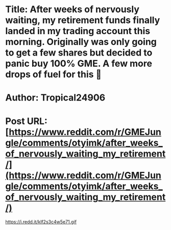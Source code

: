 # Title: After weeks of nervously waiting, my retirement funds finally landed in my trading account this morning. Originally was only going to get a few shares but decided to panic buy 100% GME. A few more drops of fuel for this 🚀
# Author: Tropical24906
# Post URL: [https://www.reddit.com/r/GMEJungle/comments/otyimk/after_weeks_of_nervously_waiting_my_retirement/](https://www.reddit.com/r/GMEJungle/comments/otyimk/after_weeks_of_nervously_waiting_my_retirement/)


https://i.redd.it/klf2s3c4w5e71.gif